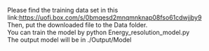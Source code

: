 Please find the training data set in this link:https://uofi.box.com/s/0bmqesd2mnqmnknap08fso61cdwjjby9  
Then, put the downloaded file to the Data folder.  
You can train the model by python Energy_resolution_model.py  
The output model will be in ./Output/Model  
